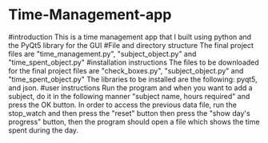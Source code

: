 # Time-Management-app
#introduction
This is a time management app that I built using python and the PyQt5 library for the GUI
#File and directory structure
The final project files are "time_management.py", "subject_object.py" and "time_spent_object.py"
#installation instructions
The files to be downloaded for the final project files are "check_boxes.py", "subject_object.py" and "time_spent_object.py"
The libraries to be installed are the following: pyqt5, and json.
#user instructions
Run the program and when you want to add a subject, do it in the following manner "subject name, hours required" and press the OK button.
In order to access the previous data file, run the stop_watch and then press the "reset" button then press the "show day's progress" button, then the program should open a file which shows the time spent during the day.

